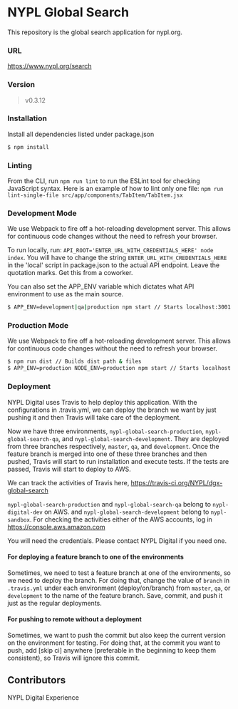 # NYPL Global Search

This repository is the global search application for nypl.org.

### URL
https://www.nypl.org/search

### Version
> v0.3.12

### Installation
Install all dependencies listed under package.json
```sh
$ npm install
```

### Linting
From the CLI, run `npm run lint` to run the ESLint tool for checking JavaScript syntax.  Here is an example of how to lint only one file: `npm run lint-single-file src/app/components/TabItem/TabItem.jsx`

### Development Mode
We use Webpack to fire off a hot-reloading development server. This allows for continuous code changes without the need to refresh your browser.

To run locally, run:
`API_ROOT='ENTER_URL_WITH_CREDENTIALS_HERE' node index`. You will have to change the string `ENTER_URL_WITH_CREDENTIALS_HERE` in the 'local' script in package.json to the actual API endpoint. Leave the quotation marks. Get this from a coworker.

You can also set the APP_ENV variable which dictates what API environment to use as the main source.
```sh
$ APP_ENV=development|qa|production npm start // Starts localhost:3001 with set APP_ENV
```

### Production Mode
We use Webpack to fire off a hot-reloading development server. This allows for continuous code changes without the need to refresh your browser.

```sh
$ npm run dist // Builds dist path & files
$ APP_ENV=production NODE_ENV=production npm start // Starts localhost:3001 with set APP_ENV
```

### Deployment
NYPL Digital uses Travis to help deploy this application. With the configurations in .travis.yml, we can deploy the branch we want by just pushing it and then Travis will take care of the deployment.

Now we have three environments, `nypl-global-search-production`, `nypl-global-search-qa`, and `nypl-global-search-development`. They are deployed from three branches respectively, `master`, `qa`, and `development`. Once the feature branch is merged into one of these three branches and then pushed, Travis will start to run installation and execute tests. If the tests are passed, Travis will start to deploy to AWS.

We can track the activities of Travis here,
https://travis-ci.org/NYPL/dgx-global-search

`nypl-global-search-production` and `nypl-global-search-qa` belong to `nypl-digital-dev` on AWS. and `nypl-global-search-development` belong to `nypl-sandbox`. For checking the activities either of the AWS accounts, log in
https://console.aws.amazon.com

You will need the credentials. Please contact NYPL Digital if you need one.

#### For deploying a feature branch to one of the environments
Sometimes, we need to test a feature branch at one of the environments, so we need to deploy the branch. For doing that, change the value of `branch` in `.travis.yml` under each environment (deploy/on/branch) from `master`, `qa`, or `development` to the name of the feature branch. Save, commit, and push it just as the regular deployments.

#### For pushing to remote without a deployment
Sometimes, we want to push the commit but also keep the current version on the environment for testing. For doing that, at the commit you want to push, add [skip ci] anywhere (preferable in the beginning to keep them consistent), so Travis will ignore this commit.


Contributors
----
NYPL Digital Experience
